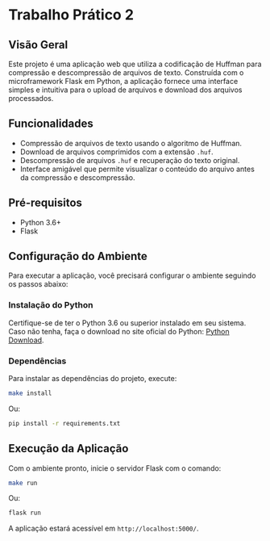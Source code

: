 # Trabalho Prático 2

## Visão Geral
Este projeto é uma aplicação web que utiliza a codificação de Huffman para compressão e descompressão de arquivos de texto. Construída com o microframework Flask em Python, a aplicação fornece uma interface simples e intuitiva para o upload de arquivos e download dos arquivos processados.

## Funcionalidades
- Compressão de arquivos de texto usando o algoritmo de Huffman.
- Download de arquivos comprimidos com a extensão `.huf`.
- Descompressão de arquivos `.huf` e recuperação do texto original.
- Interface amigável que permite visualizar o conteúdo do arquivo antes da compressão e descompressão.

## Pré-requisitos
- Python 3.6+
- Flask

## Configuração do Ambiente
Para executar a aplicação, você precisará configurar o ambiente seguindo os passos abaixo:

### Instalação do Python
Certifique-se de ter o Python 3.6 ou superior instalado em seu sistema. Caso não tenha, faça o download no site oficial do Python: [Python Download](https://www.python.org/downloads/).

### Dependências
Para instalar as dependências do projeto, execute:
```bash
make install
```

Ou:

```bash
pip install -r requirements.txt
```

## Execução da Aplicação
Com o ambiente pronto, inicie o servidor Flask com o comando:
```bash
make run
```
Ou:
```bash
flask run
```

A aplicação estará acessível em `http://localhost:5000/`.